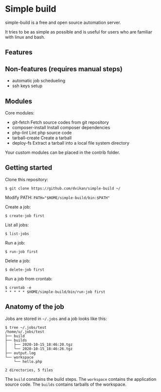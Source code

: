 # Simple build

simple-build is a free and open source automation server.

It tries to be as simple as possible and is useful for users who are
familiar with linux and bash.

## Features

## Non-features (requires manual steps)

* automatic job schedueling
* ssh keys setup

## Modules

Core modules:

* git-fetch Fetch source codes from git repository
* composer-install Install composer dependencies
* php-lint Lint php source code
* tarball-create Create a tarball
* deploy-fs Extract a tarball into a local file system directory

Your custom modules can be placed in the contrib folder.

## Getting started

Clone this repository:

    $ git clone https://github.com/dvikan/simple-build ~/

Modify PATH: `PATH="$HOME/simple-build/bin:$PATH"`

Create a job:

    $ create-job first

List all jobs:

    $ list-jobs

Run a job:

    $ run-job first

Delete a job:

    $ delete-job first

Run a job from crontab:

    $ crontab -e
    * * * * * $HOME/simple-build/bin/run-job first

## Anatomy of the job

Jobs are stored in `~/.jobs` and a job looks like this:

    $ tree ~/.jobs/test
    /home/u/.jobs/test
    ├── build
    ├── builds
    │   ├── 2020-10-15_18:46:20.tgz
    │   └── 2020-10-15_18:46:26.tgz
    ├── output.log
    └── workspace
        └── hello.php

    2 directories, 5 files

The `build` constains the build steps. The `workspace` contains the application source code.
The `builds` contains tarballs of the workspace.
